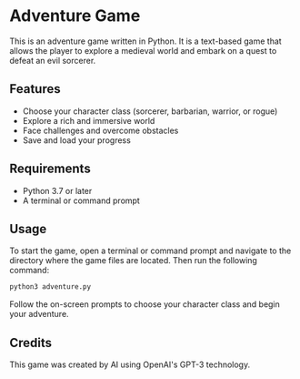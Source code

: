 # Adventure Game

This is an adventure game written in Python. It is a text-based game that allows the player to explore a medieval world and embark on a quest to defeat an evil sorcerer.

## Features

- Choose your character class (sorcerer, barbarian, warrior, or rogue)
- Explore a rich and immersive world
- Face challenges and overcome obstacles
- Save and load your progress

## Requirements

- Python 3.7 or later
- A terminal or command prompt

## Usage

To start the game, open a terminal or command prompt and navigate to the directory where the game files are located. Then run the following command:

```python
python3 adventure.py
```
Follow the on-screen prompts to choose your character class and begin your adventure.

## Credits

This game was created by AI using OpenAI's GPT-3 technology.
